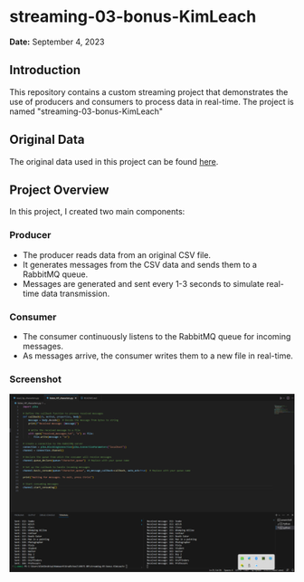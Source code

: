# streaming-03-bonus-KimLeach

**Date:** September 4, 2023

## Introduction

This repository contains a custom streaming project that demonstrates the use of producers and consumers to process data in real-time. The project is named "streaming-03-bonus-KimLeach"

## Original Data

The original data used in this project can be found [here](https://data.world/carmichael/mavenmagicchallenge/workspace/file?filename=Characters.xlsx).

## Project Overview

In this project, I created two main components:

### Producer

- The producer reads data from an original CSV file.
- It generates messages from the CSV data and sends them to a RabbitMQ queue.
- Messages are generated and sent every 1-3 seconds to simulate real-time data transmission.

### Consumer

- The consumer continuously listens to the RabbitMQ queue for incoming messages.
- As messages arrive, the consumer writes them to a new file in real-time.

### Screenshot
![Screenshot](Screenshot.png)